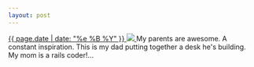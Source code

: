 ```yaml
---
layout: post
---
```


<p>
  <a href="/314">
    <time>{{ page.date | date: "%e %B %Y" }}</time>
    <img src="https://s3.amazonaws.com/life.aaronjgreenberg.com/314.jpg">
  </a>
  My parents are awesome. A constant inspiration. This is my dad putting together a desk he's building. My mom is a rails coder!...
</p>
